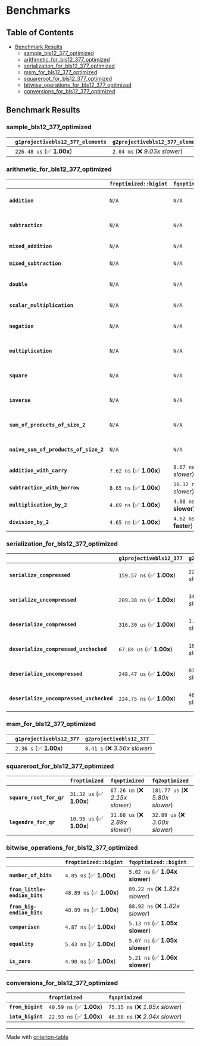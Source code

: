# Benchmarks

## Table of Contents

- [Benchmark Results](#benchmark-results)
    - [sample_bls12_377_optimized](#sample_bls12_377_optimized)
    - [arithmetic_for_bls12_377_optimized](#arithmetic_for_bls12_377_optimized)
    - [serialization_for_bls12_377_optimized](#serialization_for_bls12_377_optimized)
    - [msm_for_bls12_377_optimized](#msm_for_bls12_377_optimized)
    - [squareroot_for_bls12_377_optimized](#squareroot_for_bls12_377_optimized)
    - [bitwise_operations_for_bls12_377_optimized](#bitwise_operations_for_bls12_377_optimized)
    - [conversions_for_bls12_377_optimized](#conversions_for_bls12_377_optimized)

## Benchmark Results

### sample_bls12_377_optimized

|        | `g1projectivebls12_377_elements`          | `g2projectivebls12_377_elements`           |
|:-------|:------------------------------------------|:------------------------------------------ |
|        | `226.48 us` (✅ **1.00x**)                 | `2.04 ms` (❌ *9.03x slower*)               |

### arithmetic_for_bls12_377_optimized

|                                       | `froptimized::bigint`          | `fqoptimized::bigint`           | `g1projectivebls12_377`          | `g2projectivebls12_377`          | `fq2optimized`                   | `fq12optimized`                   | `fqoptimized`                     | `froptimized`                     |
|:--------------------------------------|:-------------------------------|:--------------------------------|:---------------------------------|:---------------------------------|:---------------------------------|:----------------------------------|:----------------------------------|:--------------------------------- |
| **`addition`**                        | `N/A`                          | `N/A`                           | `1.27 us` (✅ **1.00x**)          | `4.58 us` (❌ *3.60x slower*)     | `23.16 ns` (🚀 **54.87x faster**) | `179.89 ns` (🚀 **7.06x faster**)  | `12.51 ns` (🚀 **101.58x faster**) | `8.71 ns` (🚀 **145.85x faster**)  |
| **`subtraction`**                     | `N/A`                          | `N/A`                           | `1.31 us` (✅ **1.00x**)          | `4.63 us` (❌ *3.53x slower*)     | `23.26 ns` (🚀 **56.37x faster**) | `158.01 ns` (🚀 **8.30x faster**)  | `12.75 ns` (🚀 **102.86x faster**) | `8.79 ns` (🚀 **149.14x faster**)  |
| **`mixed_addition`**                  | `N/A`                          | `N/A`                           | `907.46 ns` (✅ **1.00x**)        | `3.32 us` (❌ *3.66x slower*)     | `N/A`                            | `N/A`                             | `N/A`                             | `N/A`                             |
| **`mixed_subtraction`**               | `N/A`                          | `N/A`                           | `937.74 ns` (✅ **1.00x**)        | `3.35 us` (❌ *3.57x slower*)     | `N/A`                            | `N/A`                             | `N/A`                             | `N/A`                             |
| **`double`**                          | `N/A`                          | `N/A`                           | `593.36 ns` (✅ **1.00x**)        | `2.25 us` (❌ *3.79x slower*)     | `12.30 ns` (🚀 **48.24x faster**) | `70.94 ns` (🚀 **8.36x faster**)   | `7.14 ns` (🚀 **83.15x faster**)   | `5.84 ns` (🚀 **101.59x faster**)  |
| **`scalar_multiplication`**           | `N/A`                          | `N/A`                           | `340.98 us` (✅ **1.00x**)        | `1.17 ms` (❌ *3.44x slower*)     | `N/A`                            | `N/A`                             | `N/A`                             | `N/A`                             |
| **`negation`**                        | `N/A`                          | `N/A`                           | `N/A`                            | `N/A`                            | `23.35 ns` (❌ *3.79x slower*)    | `92.91 ns` (❌ *15.09x slower*)    | `18.91 ns` (❌ *3.07x slower*)     | `6.16 ns` (✅ **1.00x**)           |
| **`multiplication`**                  | `N/A`                          | `N/A`                           | `N/A`                            | `N/A`                            | `271.66 ns` (❌ *6.20x slower*)   | `7.09 us` (❌ *161.76x slower*)    | `75.28 ns` (❌ *1.72x slower*)     | `43.85 ns` (✅ **1.00x**)          |
| **`square`**                          | `N/A`                          | `N/A`                           | `N/A`                            | `N/A`                            | `242.05 ns` (❌ *6.70x slower*)   | `5.02 us` (❌ *138.87x slower*)    | `66.80 ns` (❌ *1.85x slower*)     | `36.12 ns` (✅ **1.00x**)          |
| **`inverse`**                         | `N/A`                          | `N/A`                           | `N/A`                            | `N/A`                            | `15.00 us` (❌ *2.13x slower*)    | `27.32 us` (❌ *3.87x slower*)     | `14.64 us` (❌ *2.07x slower*)     | `7.06 us` (✅ **1.00x**)           |
| **`sum_of_products_of_size_2`**       | `N/A`                          | `N/A`                           | `N/A`                            | `N/A`                            | `590.48 ns` (❌ *9.62x slower*)   | `14.53 us` (❌ *236.91x slower*)   | `117.87 ns` (❌ *1.92x slower*)    | `61.35 ns` (✅ **1.00x**)          |
| **`naive_sum_of_products_of_size_2`** | `N/A`                          | `N/A`                           | `N/A`                            | `N/A`                            | `577.94 ns` (❌ *6.31x slower*)   | `14.47 us` (❌ *158.04x slower*)   | `162.62 ns` (❌ *1.78x slower*)    | `91.59 ns` (✅ **1.00x**)          |
| **`addition_with_carry`**             | `7.62 ns` (✅ **1.00x**)        | `8.67 ns` (❌ *1.14x slower*)    | `N/A`                            | `N/A`                            | `N/A`                            | `N/A`                             | `N/A`                             | `N/A`                             |
| **`subtraction_with_borrow`**         | `8.65 ns` (✅ **1.00x**)        | `10.32 ns` (❌ *1.19x slower*)   | `N/A`                            | `N/A`                            | `N/A`                            | `N/A`                             | `N/A`                             | `N/A`                             |
| **`multiplication_by_2`**             | `4.69 ns` (✅ **1.00x**)        | `4.88 ns` (✅ **1.04x slower**)  | `N/A`                            | `N/A`                            | `N/A`                            | `N/A`                             | `N/A`                             | `N/A`                             |
| **`division_by_2`**                   | `4.65 ns` (✅ **1.00x**)        | `4.62 ns` (✅ **1.01x faster**)  | `N/A`                            | `N/A`                            | `N/A`                            | `N/A`                             | `N/A`                             | `N/A`                             |

### serialization_for_bls12_377_optimized

|                                          | `g1projectivebls12_377`          | `g2projectivebls12_377`          | `froptimized`                      | `fqoptimized`                      | `fq2optimized`                      | `fq12optimized`                   |
|:-----------------------------------------|:---------------------------------|:---------------------------------|:-----------------------------------|:-----------------------------------|:------------------------------------|:--------------------------------- |
| **`serialize_compressed`**               | `159.57 ns` (✅ **1.00x**)        | `222.62 ns` (❌ *1.40x slower*)   | `31.27 ns` (🚀 **5.10x faster**)    | `56.77 ns` (🚀 **2.81x faster**)    | `110.37 ns` (✅ **1.45x faster**)    | `699.02 ns` (❌ *4.38x slower*)    |
| **`serialize_uncompressed`**             | `209.38 ns` (✅ **1.00x**)        | `344.72 ns` (❌ *1.65x slower*)   | `30.58 ns` (🚀 **6.85x faster**)    | `55.94 ns` (🚀 **3.74x faster**)    | `110.59 ns` (🚀 **1.89x faster**)    | `699.46 ns` (❌ *3.34x slower*)    |
| **`deserialize_compressed`**             | `316.30 us` (✅ **1.00x**)        | `1.06 ms` (❌ *3.35x slower*)     | `52.43 ns` (🚀 **6032.89x faster**) | `92.96 ns` (🚀 **3402.41x faster**) | `210.47 ns` (🚀 **1502.85x faster**) | `1.32 us` (🚀 **239.72x faster**)  |
| **`deserialize_compressed_unchecked`**   | `67.84 us` (✅ **1.00x**)         | `182.76 us` (❌ *2.69x slower*)   | `52.42 ns` (🚀 **1294.04x faster**) | `93.02 ns` (🚀 **729.27x faster**)  | `210.48 ns` (🚀 **322.29x faster**)  | `1.32 us` (🚀 **51.36x faster**)   |
| **`deserialize_uncompressed`**           | `248.47 us` (✅ **1.00x**)        | `874.35 us` (❌ *3.52x slower*)   | `52.31 ns` (🚀 **4749.53x faster**) | `93.17 ns` (🚀 **2666.92x faster**) | `210.65 ns` (🚀 **1179.54x faster**) | `1.32 us` (🚀 **188.28x faster**)  |
| **`deserialize_uncompressed_unchecked`** | `224.75 ns` (✅ **1.00x**)        | `466.55 ns` (❌ *2.08x slower*)   | `52.35 ns` (🚀 **4.29x faster**)    | `93.13 ns` (🚀 **2.41x faster**)    | `209.60 ns` (✅ **1.07x faster**)    | `1.32 us` (❌ *5.87x slower*)      |

### msm_for_bls12_377_optimized

|        | `g1projectivebls12_377`          | `g2projectivebls12_377`           |
|:-------|:---------------------------------|:--------------------------------- |
|        | `2.36 s` (✅ **1.00x**)           | `8.41 s` (❌ *3.56x slower*)       |

### squareroot_for_bls12_377_optimized

|                          | `froptimized`            | `fqoptimized`                   | `fq2optimized`                    |
|:-------------------------|:-------------------------|:--------------------------------|:--------------------------------- |
| **`square_root_for_qr`** | `31.32 us` (✅ **1.00x**) | `67.26 us` (❌ *2.15x slower*)   | `181.77 us` (❌ *5.80x slower*)    |
| **`legendre_for_qr`**    | `10.95 us` (✅ **1.00x**) | `31.68 us` (❌ *2.89x slower*)   | `32.89 us` (❌ *3.00x slower*)     |

### bitwise_operations_for_bls12_377_optimized

|                               | `froptimized::bigint`          | `fqoptimized::bigint`            |
|:------------------------------|:-------------------------------|:-------------------------------- |
| **`number_of_bits`**          | `4.85 ns` (✅ **1.00x**)        | `5.02 ns` (✅ **1.04x slower**)   |
| **`from_little-endian_bits`** | `48.89 ns` (✅ **1.00x**)       | `89.22 ns` (❌ *1.82x slower*)    |
| **`from_big-endian_bits`**    | `48.89 ns` (✅ **1.00x**)       | `88.92 ns` (❌ *1.82x slower*)    |
| **`comparison`**              | `4.87 ns` (✅ **1.00x**)        | `5.13 ns` (✅ **1.05x slower**)   |
| **`equality`**                | `5.43 ns` (✅ **1.00x**)        | `5.67 ns` (✅ **1.05x slower**)   |
| **`is_zero`**                 | `4.90 ns` (✅ **1.00x**)        | `5.21 ns` (✅ **1.06x slower**)   |

### conversions_for_bls12_377_optimized

|                   | `froptimized`            | `fqoptimized`                    |
|:------------------|:-------------------------|:-------------------------------- |
| **`from_bigint`** | `40.59 ns` (✅ **1.00x**) | `75.15 ns` (❌ *1.85x slower*)    |
| **`into_bigint`** | `22.93 ns` (✅ **1.00x**) | `46.88 ns` (❌ *2.04x slower*)    |

---
Made with [criterion-table](https://github.com/nu11ptr/criterion-table)

